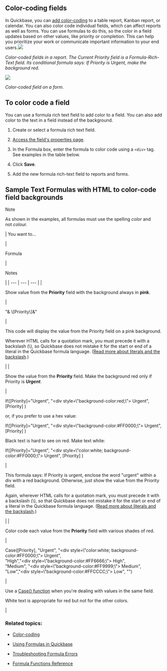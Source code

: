 ## Color-coding fields

In Quickbase, you can [add color-coding](https://helpv2.quickbase.com/hc/en-us/articles/4570255561108-Color-coding-fields#h_01FYPPEBRZ2ZBKBKA5WQHSVQP4) to a table report, Kanban report, or calendar. You can also color code individual fields, which can affect reports as well as forms. You can use formulas to do this, so the color in a field updates based on other values, like priority or completion. This can help you prioritize your work or communicate important information to your end users.![](https://helpv2.quickbase.com/hc/article_attachments/4572816809620)

_Color-coded fields in a report. The Current Priority field is a Formula-Rich-Text field. Its conditional formula says: If Priority is Urgent, make the background red._

  
![](https://helpv2.quickbase.com/hc/article_attachments/4572816829588)

_Color-coded field on a form._

## To color code a field

You can use a formula rich text field to add color to a field. You can also add color to the text in a field instead of the background.

1.  Create or select a formula rich text field.
    
2.  [Access the field's properties page](https://helpv2.quickbase.com/hc/en-us/articles/4570253123348-Change-the-Properties-of-a-Field-).
    
3.  In the Formula box, enter the formula to color code using a `<div>` tag. See examples in the table below.
    
4.  Click **Save**.
    
5.  Add the new formula rich-text field to reports and forms.
    

## Sample Text Formulas with HTML to color-code field backgrounds

Note

As shown in the examples, all formulas must use the spelling _color_ and not _colour._ 

| 
You want to...

 | 

Formula

 | 

Notes

 |
| --- | --- | --- |
| 

Show value from the **Priority** field with the background always in **pink**.

 | 

<div style=\\"background-color:pink;\\">"& \[Priority\]&"</div>

 | 

This code will display the value from the Priority field on a pink background.

Wherever HTML calls for a quotation mark, you must precede it with a backslash (\\), so Quickbase does not mistake it for the start or end of a literal in the Quickbase formula language. ([Read more about literals and the backslash](https://helpv2.quickbase.com/hc/en-us/articles/4839910743444).)

 |
| 

Show the value from the **Priority** field. Make the background red only if Priority is **_Urgent_**.

 | 

If(\[Priority\]="Urgent", "<div style=\\"background-color:red;\\"> Urgent</div>", \[Priority\] )

or, if you prefer to use a hex value:

If(\[Priority\]="Urgent", "<div style=\\"background-color:#FF0000;\\"> Urgent</div>", \[Priority\] )

Black text is hard to see on red. Make text white:

If(\[Priority\]="Urgent", "<div style=\\"color:white; background-color:#FF0000;\\"> Urgent</div>", \[Priority\] )

 | 

This formula says: If Priority is urgent, enclose the word "urgent" within a div with a red background. Otherwise, just show the value from the Priority field.

Again, wherever HTML calls for a quotation mark, you must precede it with a backslash (\\), so that Quickbase does not mistake it for the start or end of a literal in the Quickbase formula language. ([Read more about literals and the backslash](https://helpv2.quickbase.com/hc/en-us/articles/4839910743444).)

 |
| 

Color code each value from the **Priority** field with various shades of red.

 | 

Case(\[Priority\], "Urgent", "<div style=\\"color:white; background-color:#FF0000;\\"> Urgent</div>",  
"High","<div style=\\"background-color:#FF6666;\\"> High</div>",  
"Medium", "<div style=\\"background-color:#FF9999;\\"> Medium</div>",  
"Low","<div style=\\"background-color:#FFCCCC;\\"> Low</div>", "")

 | 

Use a [Case() function](https://helpv2.quickbase.com/hc/en-us/articles/4893082972180) when you're dealing with values in the same field.

White text is appropriate for red but not for the other colors.

 |

### Related topics:

-   [Color-coding](https://helpv2.quickbase.com/hc/en-us/articles/4570391002260-Color-coding-in-reports-)
-   [Using Formulas in Quickbase](https://helpv2.quickbase.com/hc/en-us/articles/4839910743444)
    
-   [Troubleshooting Formula Errors](https://helpv2.quickbase.com/hc/en-us/articles/4570267666836-Troubleshoot-Formulas-)
    
-   [Formula Functions Reference](https://www.quickbase.com/db/6ewwzuuj?a=q&qid=6)